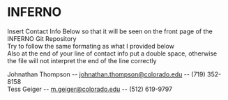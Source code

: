 # INFERNO
Insert Contact Info Below so that it will be seen on the front page of the INFERNO Git Repository  
Try to follow the same formating as what I provided below  
Also at the end of your line of contact info put a double space, otherwise the file will not interpret the end of the line correctly  
  
Johnathan Thompson -- johnathan.thompson@colorado.edu -- (719) 352-8158  
Tess Geiger -- m.geiger@colorado.edu -- (512) 619-9797  
